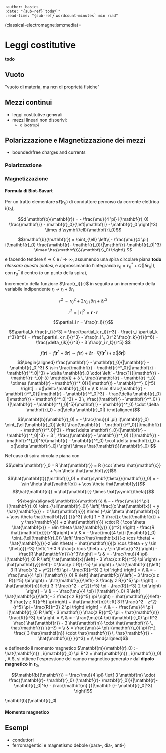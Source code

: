 ```{article-info}
:author: basics
:date: "{sub-ref}`today`"
:read-time: "{sub-ref}`wordcount-minutes` min read"
```

(classical-electromagnetism:media)=
# Leggi costitutive

**todo**

## Vuoto

"vuoto di materia, ma non di proprietà fisiche"

## Mezzi continui

- leggi costitutive generali
- mezzi lineari non disperivi:
  - e isotropi

## Polarizzazione e Magnetizzazione dei mezzi
- bounded/free charges and currents

### Polarizzazione

### Magnetizzazione

#### Formula di Biot-Savart

Per un tratto elementare $d \symbf{\ell}(\mathbf{r}_0)$ di conduttore percorso da corrente elettrica $i(\mathbf{r}_0)$,

$$d \mathbf{b}(\mathbf{r}) = - \frac{\mu}{4 \pi} i(\mathbf{r}_0) \frac{\mathbf{r} - \mathbf{r}_0}{\left|\mathbf{r} - \mathbf{r}_0 \right|^3} \times d \symbf{\ell}(\mathbf{r}_0)$$

$$\mathbf{b}(\mathbf{r}) = \oint_{\ell} \left\{ - \frac{\mu}{4 \pi} i(\mathbf{r}_0) \frac{\mathbf{r}- \mathbf{r}_0}{|\mathbf{r}-\mathbf{r}_0|^3} \times \hat{\mathbf{t}}(\mathbf{r}_0) \right\} $$

e facendo tendere $\ell \rightarrow 0$ e $i \rightarrow \infty$, assumendo una spira circolare piana **todo** *rilassare questa ipotesi*, e approssimando l'integranda $\mathbf{r}_0 = \mathbf{r}^*_0 + O(|\delta \mathbf{r}_0|)$, con $\mathbf{r}^*_0$ il centro (o un punto della spira),

Incremento della funzione $\frac{r_i}{r}$ in seguito a un incremento della variabile indipendente $r_i \rightarrow r_i + \delta r_i$

$$r^2 \sim r_0^2 + 2 r_{0,i} \, \delta r_i + \delta r^2$$

$$r^2 = |\mathbf{r}|^2 = \mathbf{r} \cdot \mathbf{r}$$

$$\partial_i r = \frac{r_i}{r}$$

$$\partial_k \frac{r_i}{r^3} 
  = \frac{\partial_k r_i}{r^3} - \frac{r_i \partial_k r^3}{r^6} 
  = \frac{\partial_k r_i}{r^3} - \frac{r_i \, 3 r^2 \frac{r_k}{r}}{r^6}
  = \frac{\delta_{ik}}{r^3} - 3 \frac{r_i r_k}{r^5}
$$

$$f(\mathbf{r}) = f(\mathbf{r}^* + \delta \mathbf{r}) \sim f(\mathbf{r}) + \delta \mathbf{r} \cdot \nabla f(\mathbf{r}^*) + o(|\delta \mathbf{r}|)$$

$$\begin{aligned}
\frac{\mathbf{r} - \mathbf{r}_0}{|\mathbf{r} - \mathbf{r}_0|^3}
  & \sim \frac{\mathbf{r} - \mathbf{r}^*_0}{|\mathbf{r} - \mathbf{r}^*_0|^3} + \delta \mathbf{r}_0 \cdot \left[ - \frac{1}{|\mathbf{r} - \mathbf{r}^*_0|^3} \mathbb{I} + 3 \, \frac{(\mathbf{r} - \mathbf{r}^*_0) \otimes (\mathbf{r} - \mathbf{r}^*_0)}{|\mathbf{r} - \mathbf{r^*}_0|^5} \right] + o(|\delta \mathbf{r}_0|) = \\
  & \sim \frac{\mathbf{r} - \mathbf{r}^*_0}{|\mathbf{r} - \mathbf{r}^*_0|^3} - \frac{\delta \mathbf{r}_0}{|\mathbf{r} - \mathbf{r}^*_0|^3} + 3 \, \frac{(\mathbf{r} - \mathbf{r}^*_0) }{|\mathbf{r} - \mathbf{r^*}_0|^5}(\mathbf{r} - \mathbf{r}^*_0) \cdot \delta \mathbf{r}_0 + o(|\delta \mathbf{r}_0|)
\end{aligned}$$


<!--
$$\frac{\mathbf{r}}{|\mathbf{r}|^3} = \frac{\mathbf{r}_0 + \delta \mathbf{r}}$$
-->

$$\mathbf{b}(\mathbf{r}_0) = - \frac{\mu}{4 \pi} i(\mathbf{r}_0) \oint_{\ell(\mathbf{r}_0)} \left[ \frac{\mathbf{r} - \mathbf{r}^*_0}{|\mathbf{r} - \mathbf{r}^*_0|^3} - \frac{\delta \mathbf{r}_0}{|\mathbf{r} - \mathbf{r}^*_0|^3} + 3 \, \frac{(\mathbf{r} - \mathbf{r}^*_0) }{|\mathbf{r} - \mathbf{r^*}_0|^5}(\mathbf{r} - \mathbf{r}^*_0) \cdot \delta \mathbf{r}_0 + o(|\delta \mathbf{r}_0|)  \right] \times \hat{\mathbf{t}}(\mathbf{r}_0) $$

Nel caso di spira circolare piana con

$$\delta \mathbf{r}_0 = R \hat{\mathbf{r}} = R (\cos \theta \hat{\mathbf{x}} + \sin \theta \hat{\mathbf{y}})$$
$$\hat{\mathbf{t}}(\mathbf{r}_0) = \hat{\symbf{\theta}}(\mathbf{r}_0) = -\sin \theta \hat{\mathbf{x}} + \cos \theta \hat{\mathbf{y}}$$
$$\hat{\mathbf{n}} := \hat{\mathbf{r}} \times \hat{\symbf{\theta}}$$

$$\begin{aligned}
\mathbf{b}(\mathbf{r})
  & = - \frac{\mu}{4 \pi} i(\mathbf{r}_0) \oint_{\ell(\mathbf{r}_0)} \left[ \frac{(x \hat{\mathbf{x}} + y \hat{\mathbf{y}} + z \hat{\mathbf{n}}) \times (-\sin \theta \hat{\mathbf{x}} + \cos \theta \hat{\mathbf{y}} )}{r^3} \left( 1 + 3 \frac{(x \hat{\mathbf{x}} + y \hat{\mathbf{y}} + z \hat{\mathbf{n}}) \cdot R ( \cos \theta \hat{\mathbf{x}} + \sin \theta \hat{\mathbf{y}} )}{r^2}  \right) - \frac{R \hat{\mathbf{n}}}{r^3}\right] = \\
   & = - \frac{\mu}{4 \pi} i(\mathbf{r}_0) \oint_{\ell(\mathbf{r}_0)} \left[ \frac{\hat{\mathbf{x}}(-z \cos \theta) + \hat{\mathbf{y}}(-z \sin \theta) + \hat{\mathbf{n}}(x \cos \theta + y \sin \theta)}{r^3} \left( 1 + 3 R \frac{x \cos \theta + y \sin \theta}{r^2}  \right) - \frac{R \hat{\mathbf{n}}}{r^3}\right] = \\ 
 & = - \frac{\mu}{4 \pi} i(\mathbf{r}_0) R \left[ \hat{\mathbf{x}}\left( - 3 \frac{x z R}{r^5} \pi \right) + \hat{\mathbf{y}}\left(- 3 \frac{y z R}{r^5} \pi \right) + \hat{\mathbf{n}}\left( 3 R \frac{x^2 + y^2}{r^5} \pi - \frac{R}{r^3} 2 \pi \right)  \right] = \\ 
 & = - \frac{\mu}{4 \pi} i(\mathbf{r}_0) R \left[ \hat{\mathbf{x}}\left( - 3 \frac{x z R}{r^5} \pi \right) + \hat{\mathbf{y}}\left(- 3 \frac{y z R}{r^5} \pi \right) + \hat{\mathbf{n}}\left( 3 R \frac{r^2 - z^2}{r^5} \pi - \frac{R}{r^3} 2 \pi \right)  \right] = \\
 & = - \frac{\mu}{4 \pi} i(\mathbf{r}_0) R \left[ \hat{\mathbf{x}}\left( - 3 \frac{x z R}{r^5} \pi \right) + \hat{\mathbf{y}}\left(- 3 \frac{y z R}{r^5} \pi \right) + \hat{\mathbf{n}}\left( 3 R \frac{r^2 - z^2}{r^5} \pi - \frac{R}{r^3} 2 \pi \right)  \right] = \\
 & = - \frac{\mu}{4 \pi} i(\mathbf{r}_0) R \left[ - 3 \mathbf{r} \frac{z R}{r^5} \pi + \hat{\mathbf{n}} \frac{R}{r^3} \pi \right] = \\
 & = - \frac{\mu}{4 \pi} i(\mathbf{r}_0) \pi R^2 \frac{ \hat{\mathbf{n}} - 3 \hat{\mathbf{n}} \cdot \hat{\mathbf{r}} \, \hat{\mathbf{r}} }{r^3} = \\
 & = \frac{\mu}{4 \pi} i(\mathbf{r}_0) \pi R^2 \frac{ 3 \hat{\mathbf{n}} \cdot \hat{\mathbf{r}} \, \hat{\mathbf{r}} - \hat{\mathbf{n}} }{r^3} = \\
\end{aligned}$$

e definendo il momento magnetico $\mathbf{m}(\mathbf{r}_0) := \hat{\mathbf{n}} \, i(\mathbf{r}_0) \pi R^2 = \hat{\mathbf{n}} \, i(\mathbf{r}_0) \, A $, si ottiene l'espressione del campo magnetico generato $\mathbf{r}$ dal **dipolo magnetico** in $\mathbf{r}_0$,

$$\mathbf{b}(\mathbf{r}) = \frac{\mu}{4 \pi} \left[ 3 \mathbf{m} \cdot \frac{(\mathbf{r}- \mathbf{r}_0) (\mathbf{r}- \mathbf{r}_0)}{|\mathbf{r}- \mathbf{r}_0|^5} - \frac{\mathbf{m} }{|\mathbf{r}- \mathbf{r}_0|^3} \right]$$

\mathbf{b}(\mathbf{r}_0)


#### Momento magnetico



## Esempi
- conduttori
- ferromagentici e magnetismo debole (para-, dia-, anti-)

